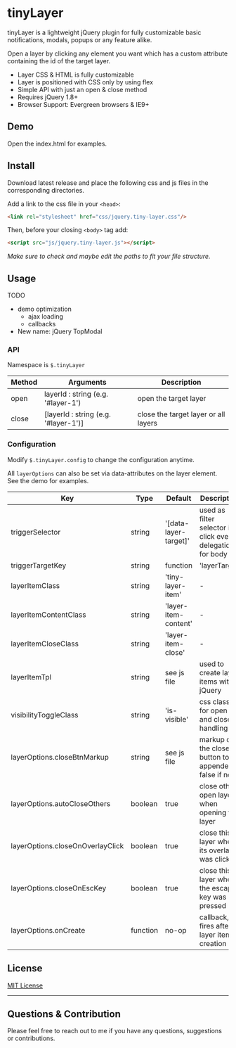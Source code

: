 # tinyLayer
tinyLayer is a lightweight jQuery plugin for fully customizable basic notifications, modals, popups or any feature alike.

Open a layer by clicking any element you want which has a custom attribute containing the id of the target layer.

- Layer CSS & HTML is fully customizable
- Layer is positioned with CSS only by using flex
- Simple API with just an open & close method
- Requires jQuery 1.8+
- Browser Support: Evergreen browsers & IE9+

## Demo

Open the index.html for examples.

## Install

Download latest release and place the following css and js files in the corresponding directories.

Add a link to the css file in your `<head>`:
```html
<link rel="stylesheet" href="css/jquery.tiny-layer.css"/>
```

Then, before your closing ```<body>``` tag add:
```html
<script src="js/jquery.tiny-layer.js"></script>
```

*Make sure to check and maybe edit the paths to fit your file structure.*

## Usage

TODO
- demo optimization
  - ajax loading
  - callbacks
- New name: jQuery TopModal

### API

Namespace is `$.tinyLayer`

Method | Arguments | Description
------ | -------- | -----------
open | layerId : string (e.g. '#layer-1') | open the target layer
close | [layerId : string (e.g. '#layer-1')] | close the target layer or all layers

### Configuration

Modify `$.tinyLayer.config` to change the configuration anytime.

All `layerOptions` can also be set via data-attributes on the layer element.
See the demo for examples.

Key | Type | Default | Description
------ | ---- | ------- | -----------
triggerSelector | string | '[data-layer-target]' | used as filter selector in click event delegation for body
triggerTargetKey | string|function | 'layerTarget' | data object key containing layer id on trigger element. Or use function (context is trigger element and param is event object)
layerItemClass | string | 'tiny-layer-item' | -
layerItemContentClass | string | 'layer-item-content' | -
layerItemCloseClass | string | 'layer-item-close' | -
layerItemTpl | string | see js file | used to create layer items with jQuery
visibilityToggleClass | string | 'is-visible' | css class for open and close handling
layerOptions.closeBtnMarkup | string | see js file | markup of the close button to be appended, false if not
layerOptions.autoCloseOthers | boolean | true | close other open layers when opening this layer
layerOptions.closeOnOverlayClick | boolean | true | close this layer when its overlay was clicked
layerOptions.closeOnEscKey | boolean | true | close this layer when the escape key was pressed
layerOptions.onCreate | function | no-op | callback, fires after layer item creation

## License

[MIT License](https://github.com/floriancapelle/jquery-tiny-layer/blob/master/LICENSE)

------------------

## Questions & Contribution
Please feel free to reach out to me if you have any questions, suggestions or contributions.
